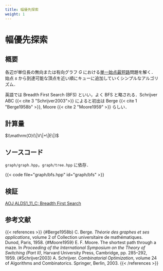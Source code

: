 ```yaml
---
title: 幅優先探索
weight: 1
---
```


# 幅優先探索
## 概要
各辺が単位長の無向または有向グラフ $G$ における[単一始点最短路](..)問題を解く．始点 $s$ から到達可能な頂点を近い順にキューに追加していくシンプルなアルゴリズム．

英語では Breadth First Search (BFS) といい，よく BFS と略される．Schrijver ABC {{< cite 3 "Schrijver2003">}} によると初出は Berge {{< cite 1 "Berge1958b" >}}, Moore {{< cite 2 "Moore1959" >}} らしい．

## 計算量
$\\mathrm{O}(\|V\|+\|E\|)$

## ソースコード
`graph/graph.hpp`，`graph/tree.hpp` に依存．

{{< code file="graph/bfs.hpp" id="graph/bfs" >}}

## 検証
[AOJ ALDS1_11_C: Breadth First Search](http://judge.u-aizu.ac.jp/onlinejudge/description.jsp?id=ALDS1_11_C)

## 参考文献
{{< references >}}
{#Berge1958b} C. Berge. *Théorie des graphes et ses applications*, volume 2 of Collection universitaire de mathématiques. Dunod, Paris, 1958.
{#Moore1959} E. F. Moore. The shortest path through a maze. In *Proceeding of the International Symposium on the Theory of Switching (Part II)*, Harvard University Press, Cambridge, pp.&nbsp;285&ndash;292, 1959.
{#Schrijver2003} A. Schrijver. *Combinatorial Optimization*, volume 24 of Algorithms and Combinatorics. Springer, Berlin, 2003.
{{< /references >}}
